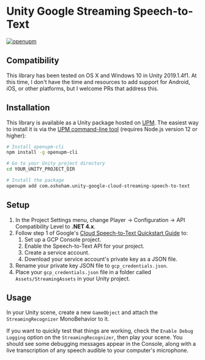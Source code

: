 # Unity Google Streaming Speech-to-Text

[![openupm](https://img.shields.io/npm/v/com.oshoham.unity-google-cloud-streaming-speech-to-text?label=openupm&registry_uri=https://package.openupm.com)](https://openupm.com/packages/com.oshoham.unity-google-cloud-streaming-speech-to-text/)

## Compatibility

This library has been tested on OS X and Windows 10 in Unity 2019.1.4f1. At this time, I don't have the time and resources to add support for Android, iOS, or other platforms, but I welcome PRs that address this.

## Installation

This library is available as a Unity package hosted on [UPM](https://openupm.com/packages/com.oshoham.unity-google-cloud-streaming-speech-to-text). The easiest way to install it is via the [UPM command-line tool](https://github.com/openupm/openupm-cli#openupm-cli) (requires Node.js version 12 or higher):

```bash
# Install openupm-cli
npm install -g openupm-cli

# Go to your Unity project directory
cd YOUR_UNITY_PROJECT_DIR

# Install the package
openupm add com.oshoham.unity-google-cloud-streaming-speech-to-text
```

## Setup

1. In the Project Settings menu, change Player -> Configuration -> API Compatibility Level to **.NET 4.x**. 
2. Follow step 1 of Google's [Cloud Speech-to-Text Quickstart Guide](https://cloud.google.com/speech-to-text/docs/quickstart-client-libraries#before-you-begin) to:
    1. Set up a GCP Console project.
    2. Enable the Speech-to-Text API for your project.
    3. Create a service account.
    4. Download your service account's private key as a JSON file.
3. Rename your private key JSON file to `gcp_credentials.json`.
4. Place your `gcp_credentials.json` file in a folder called `Assets/StreamingAssets` in your Unity project.

## Usage

In your Unity scene, create a new `GameObject` and attach the `StreamingRecognizer` MonoBehavior to it.

If you want to quickly test that things are working, check the `Enable Debug Logging` option on the `StreamingRecognizer`, then play your scene. You should see some debugging messages appear in the Console, along with a live transcription of any speech audible to your computer's microphone.
